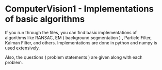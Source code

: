 # ComputerVision1 - Implementations of basic algorithms

If you run through the files, you can find basic implementations of algorithms like RANSAC, EM ( background segmentation ) ,
Particle Filter, Kalman Filter, and others. Implementations are done in python and numpy is used extensively. 

Also, the questions ( problem statements ) are given along with each problem.
